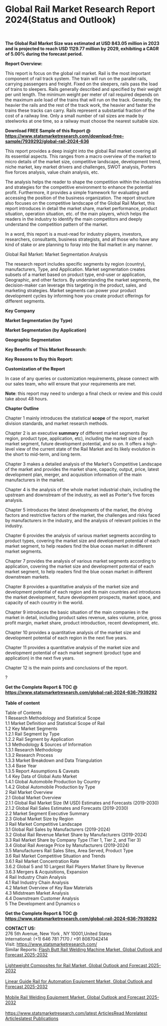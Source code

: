 <h1>Global Rail Market Research Report 2024(Status and Outlook)</h1><br/><p><strong>The Global Rail Market Size was estimated at USD 843.05 million in 2023 and is projected to reach USD 1129.77 million by 2029, exhibiting a <strong>CAGR</strong> of 5.00% during the forecast period.</strong></p><p><strong>Report Overview:</strong></p><p>This report is focus on the global rail market. Rail is the most important component of rail track system. The train will run on the parallel rails, carrying passengers and freight. Fixed on the sleepers, rails pass the load of trains to sleepers. Rails generally described and specified by their weight per unit length. The minimum weight per meter of rail required depends on the maximum axle load of the trains that will run on the track. Generally, the heavier the rails and the rest of the track work, the heavier and faster the trains these tracks can carry. Rails represent a substantial fraction of the cost of a railway line. Only a small number of rail sizes are made by steelworks at one time, so a railway must choose the nearest suitable size.</p><p><strong>Download FREE Sample of this Report @ <a href="https://www.statsmarketresearch.com/download-free-sample/7939292/global-rail-2024-636">https://www.statsmarketresearch.com/download-free-sample/7939292/global-rail-2024-636</a></strong></p><p>This report provides a deep insight into the global Rail market covering all its essential aspects. This ranges from a macro overview of the market to micro details of the market size, competitive landscape, development trend, niche market, key market drivers and challenges, SWOT analysis, Porters five forces analysis, value chain analysis, etc.</p><p>The analysis helps the reader to shape the competition within the industries and strategies for the competitive environment to enhance the potential profit. Furthermore, it provides a simple framework for evaluating and accessing the position of the business organization. The report structure also focuses on the competitive landscape of the Global Rail Market, this report introduces in detail the market share, market performance, product situation, operation situation, etc. of the main players, which helps the readers in the industry to identify the main competitors and deeply understand the competition pattern of the market.</p><p>In a word, this report is a must-read for industry players, investors, researchers, consultants, business strategists, and all those who have any kind of stake or are planning to foray into the Rail market in any manner.</p><p>Global Rail Market: Market Segmentation Analysis</p><p>The research report includes specific segments by region (country), manufacturers, Type, and Application. Market segmentation creates subsets of a market based on product type, end-user or application, Geographic, and other factors. By understanding the market segments, the decision-maker can leverage this targeting in the product, sales, and marketing strategies. Market segments can power your product development cycles by informing how you create product offerings for different segments.</p><p><strong>Key Company</strong></p><p><strong>Market Segmentation (by Type)</strong></p><p><strong>Market Segmentation (<strong>by Application</strong>)</strong></p><p><strong>Geographic Segmentation</strong></p><p><strong>Key Benefits of This Market Research:</strong></p><p><strong>Key <strong>Reasons to Buy</strong> this Report:</strong></p><p><strong>Customization of the Report</strong></p><p>In case of any queries or customization requirements, please connect with our sales team, who will ensure that your requirements are met.</p><p><strong>Note</strong>: this report may need to undergo a final check or review and this could take about 48 hours.</p><p><strong>Chapter Outline</strong></p><p>Chapter 1 mainly introduces the statistical <strong>scope</strong> of the report, market division standards, and market research methods.</p><p>Chapter 2 is an executive <strong>summary</strong> of different market segments (by region, product type, application, etc), including the market size of each market segment, future development potential, and so on. It offers a high-level view of the current state of the Rail Market and its likely evolution in the short to mid-term, and long term.</p><p>Chapter 3 makes a detailed analysis of the Market's Competitive Landscape of the market and provides the market share, capacity, output, price, latest development plan, merger, and acquisition information of the main manufacturers in the market.</p><p>Chapter 4 is the analysis of the whole market industrial chain, including the upstream and downstream of the industry, as well as Porter's five forces analysis.</p><p>Chapter 5 introduces the latest developments of the market, the driving factors and restrictive factors of the market, the challenges and risks faced by manufacturers in the industry, and the analysis of relevant policies in the industry.</p><p>Chapter 6 provides the analysis of various market segments according to product types, covering the market size and development potential of each market segment, to help readers find the blue ocean market in different market segments.</p><p>Chapter 7 provides the analysis of various market segments according to application, covering the market size and development potential of each market segment, to help readers find the blue ocean market in different downstream markets.</p><p>Chapter 8 provides a quantitative analysis of the market size and development potential of each region and its main countries and introduces the market development, future development prospects, market space, and capacity of each country in the world.</p><p>Chapter 9 introduces the basic situation of the main companies in the market in detail, including product sales revenue, sales volume, price, gross profit margin, market share, product introduction, recent development, etc.</p><p>Chapter 10 provides a quantitative analysis of the market size and development potential of each region in the next five years.</p><p>Chapter 11 provides a quantitative analysis of the market size and development potential of each market segment (product type and application) in the next five years.</p><p>Chapter 12 is the main points and conclusions of the report.</p><p>? </p><div><b>Get the Complete Report & TOC @ <a href="https://www.statsmarketresearch.com/global-rail-2024-636-7939292">https://www.statsmarketresearch.com/global-rail-2024-636-7939292</a></b></div><br><b>Table of content</b><p>Table of Contents<br />1 Research Methodology and Statistical Scope<br />1.1 Market Definition and Statistical Scope of Rail<br />1.2 Key Market Segments<br />1.2.1 Rail Segment by Type<br />1.2.2 Rail Segment by Application<br />1.3 Methodology & Sources of Information<br />1.3.1 Research Methodology<br />1.3.2 Research Process<br />1.3.3 Market Breakdown and Data Triangulation<br />1.3.4 Base Year<br />1.3.5 Report Assumptions & Caveats<br />1.4 Key Data of Global Auto Market<br />1.4.1 Global Automobile Production by Country<br />1.4.2 Global Automobile Production by Type<br />2 Rail Market Overview<br />2.1 Global Market Overview<br />2.1.1 Global Rail Market Size (M USD) Estimates and Forecasts (2019-2030)<br />2.1.2 Global Rail Sales Estimates and Forecasts (2019-2030)<br />2.2 Market Segment Executive Summary<br />2.3 Global Market Size by Region<br />3 Rail Market Competitive Landscape<br />3.1 Global Rail Sales by Manufacturers (2019-2024)<br />3.2 Global Rail Revenue Market Share by Manufacturers (2019-2024)<br />3.3 Rail Market Share by Company Type (Tier 1, Tier 2, and Tier 3)<br />3.4 Global Rail Average Price by Manufacturers (2019-2024)<br />3.5 Manufacturers Rail Sales Sites, Area Served, Product Type<br />3.6 Rail Market Competitive Situation and Trends<br />3.6.1 Rail Market Concentration Rate<br />3.6.2 Global 5 and 10 Largest Rail Players Market Share by Revenue<br />3.6.3 Mergers & Acquisitions, Expansion<br />4 Rail Industry Chain Analysis<br />4.1 Rail Industry Chain Analysis<br />4.2 Market Overview of Key Raw Materials<br />4.3 Midstream Market Analysis<br />4.4 Downstream Customer Analysis<br />5 The Development and Dynamics o<br><div><b>Get the Complete Report & TOC @ <a href="https://www.statsmarketresearch.com/global-rail-2024-636-7939292">https://www.statsmarketresearch.com/global-rail-2024-636-7939292</a></b></div></p> <b>CONTACT US:</b><br>276 5th Avenue, New York , NY 10001,United States<br>International: (+1) 646 781 7170 / +91 8087042414<br>Visit: <a href="https://www.statsmarketresearch.com/">https://www.statsmarketresearch.com/</a><br>Similar Reports: <a href="https://www.statsmarketresearch.com/global-rail-2024-636-7939292">Flash Butt Rail Welding Machine Market, Global Outlook and Forecast 2025-2032</a><br/><br/><a href="https://www.statsmarketresearch.com/global-rail-2024-636-7939292">Lightweight Composites for Rail Market, Global Outlook and Forecast 2025-2032</a><br/><br/><a href="https://www.statsmarketresearch.com/global-rail-2024-636-7939292">Linear Guide Rail for Automation Equipment Market, Global Outlook and Forecast 2025-2032</a><br/><br/><a href="https://www.statsmarketresearch.com/global-rail-2024-636-7939292">Mobile Rail Welding Equipment Market, Global Outlook and Forecast 2025-2032</a><br/><br/><a href="https://gyeongbokgung.com">https://www.statsmarketresearch.com/</a><a href="https://hallyeomaritime.com">latest Articles</a><a href="https://jingwansa.com">Read More</a><a href=https://nguoiviet.jp/">latest Articles</a><a href="https://www.intelmarketresearch.com/">latest Publications</a>